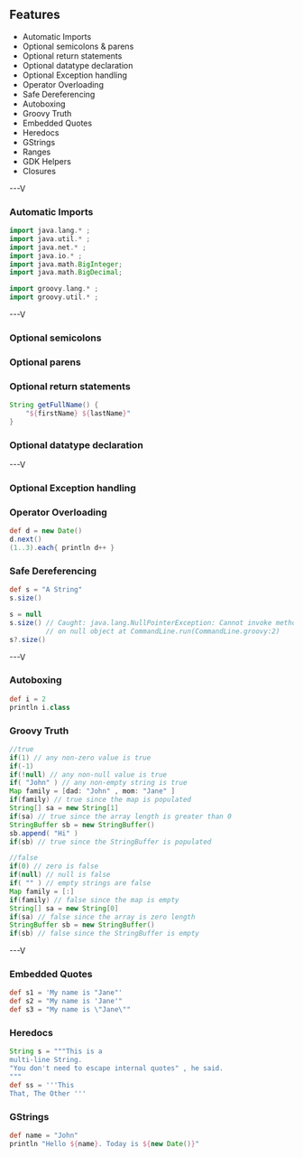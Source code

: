 ## Features
* Automatic Imports
* Optional semicolons & parens
* Optional return statements
* Optional datatype declaration
* Optional Exception handling
* Operator Overloading
* Safe Dereferencing
* Autoboxing
* Groovy Truth
* Embedded Quotes
* Heredocs
* GStrings
* Ranges
* GDK Helpers
* Closures

---V

### Automatic Imports

```groovy
import java.lang.* ;
import java.util.* ;
import java.net.* ;
import java.io.* ;
import java.math.BigInteger;
import java.math.BigDecimal;

import groovy.lang.* ;
import groovy.util.* ;
```

---V

### Optional semicolons
### Optional parens
### Optional return statements
```groovy
String getFullName() {
    "${firstName} ${lastName}"
}
```
### Optional datatype declaration

---V

### Optional Exception handling
### Operator Overloading
```groovy
def d = new Date()
d.next()
(1..3).each{ println d++ }
```
### Safe Dereferencing
```groovy
def s = "A String"
s.size()

s = null
s.size() // Caught: java.lang.NullPointerException: Cannot invoke method size() 
         // on null object at CommandLine.run(CommandLine.groovy:2)
s?.size()
```

---V

### Autoboxing
```groovy
def i = 2
println i.class
```
### Groovy Truth

```groovy
//true
if(1) // any non-zero value is true
if(-1)
if(!null) // any non-null value is true
if( "John" ) // any non-empty string is true
Map family = [dad: "John" , mom: "Jane" ]
if(family) // true since the map is populated
String[] sa = new String[1]
if(sa) // true since the array length is greater than 0
StringBuffer sb = new StringBuffer()
sb.append( "Hi" )
if(sb) // true since the StringBuffer is populated

//false
if(0) // zero is false
if(null) // null is false
if( "" ) // empty strings are false
Map family = [:]
if(family) // false since the map is empty
String[] sa = new String[0]
if(sa) // false since the array is zero length
StringBuffer sb = new StringBuffer()
if(sb) // false since the StringBuffer is empty
```

---V

### Embedded Quotes
```groovy
def s1 = 'My name is "Jane"'
def s2 = "My name is 'Jane'"
def s3 = "My name is \"Jane\""
```
### Heredocs
```groovy
String s = """This is a
multi-line String.
"You don't need to escape internal quotes" , he said.
"""
def ss = '''This
That, The Other '''
```
### GStrings
```groovy
def name = "John"
println "Hello ${name}. Today is ${new Date()}"
```